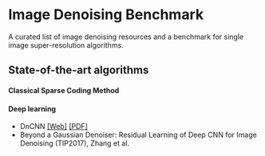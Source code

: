 # Image Denoising Benchmark

A curated list of image denoising resources and a benchmark for single image super-resolution algorithms.

## State-of-the-art algorithms
#### Classical Sparse Coding Method


#### Deep learning
 * DnCNN [[Web]](https://github.com/cszn/DnCNN) [[PDF]](https://arxiv.org/pdf/1608.03981v1.pdf)
  * Beyond a Gaussian Denoiser: Residual Learning of Deep CNN for Image Denoising (TIP2017), Zhang et al.
